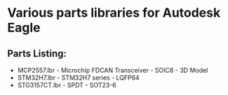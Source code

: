# Various parts libraries for Autodesk Eagle
## Parts Listing:
* MCP2557.lbr - Microchip FDCAN Transceiver - SOIC8 - 3D Model 
* STM32H7.lbr - STM32H7 series - LQFP64
* STG3157CT.lbr - SPDT - SOT23-6
